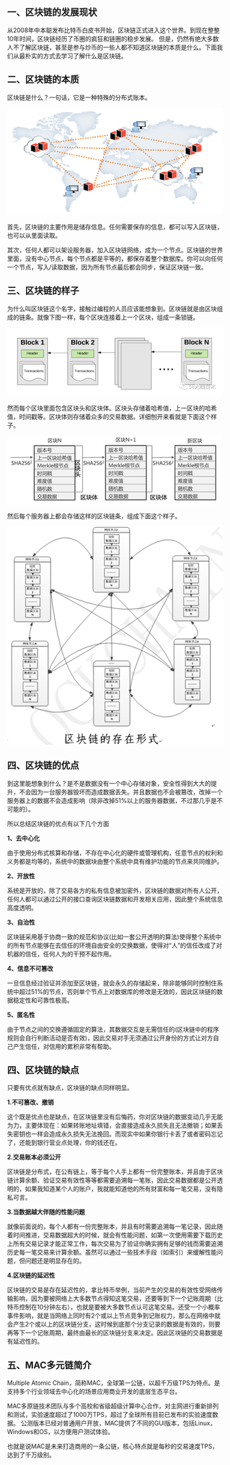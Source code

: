 ## 一、区块链的发展现状
从2008年中本聪发布比特币白皮书开始，区块链正式进入这个世界。到现在整整10年时间，区块链经历了币圈的疯狂和链圈的稳步发展。
但是，仍然有绝大多数人不了解区块链，甚至是参与炒币的一些人都不知道区块链的本质是什么。下面我们从最朴实的方式去学习了解什么是区块链。
## 二、区块链的本质
区块链是什么？一句话，它是一种特殊的分布式账本。

![分布式账本](img/1-1.png "png")

首先，区块链的主要作用是储存信息。任何需要保存的信息，都可以写入区块链，也可以从里面读取。

其次，任何人都可以架设服务器，加入区块链网络，成为一个节点。区块链的世界里面，没有中心节点，每个节点都是平等的，都保存着整个数据库。你可以向任何一个节点，写入/读取数据，因为所有节点最后都会同步，保证区块链一致。

## 三、区块链的样子
为什么叫区块链这个名字，接触过编程的人员应该能想象到。区块链就是由区块组成的链条。就像下图一样，每个区块连接着上一个区块，组成一条锁链。

![区块链](img/1-2.jpg "png")

然而每个区块里面包含区块头和区块体。区块头存储着哈希值，上一区块的哈希值，时间戳等。区块体则存储着众多的交易数据。详细刨开来看就是下面这个样子。

![区块链](img/1-3.jpg "png")

然后每个服务器上都会存储这样的区块链条，组成下面这个样子。

![区块链](img/1-4.png "png")

## 四、区块链的优点
到这里能想象到什么？是不是数据没有一个中心存储对象，安全性得到大大的提升，不会因为一台服务器毁坏而造成数据丢失。并且数据也不会被篡改，改掉一个服务器上的数据不会造成影响（除非改掉51%以上的服务器数据，不过那几乎是不可能的）。

所以总结区块链的优点有以下几个方面

**1、去中心化**

由于使用分布式核算和存储，不存在中心化的硬件或管理机构，任意节点的权利和义务都是均等的，系统中的数据块由整个系统中具有维护功能的节点来共同维护。

**2、开放性**

系统是开放的，除了交易各方的私有信息被加密外，区块链的数据对所有人公开，任何人都可以通过公开的接口查询区块链数据和开发相关应用，因此整个系统信息高度透明。

**3、自治性**

区块链采用基于协商一致的规范和协议(比如一套公开透明的算法)使得整个系统中的所有节点能够在去信任的环境自由安全的交换数据，使得对“人”的信任改成了对机器的信任，任何人为的干预不起作用。

**4、信息不可篡改**

一旦信息经过验证并添加至区块链，就会永久的存储起来，除非能够同时控制住系统中超过51%的节点，否则单个节点上对数据库的修改是无效的，因此区块链的数据稳定性和可靠性极高。

**5、匿名性**

由于节点之间的交换遵循固定的算法，其数据交互是无需信任的(区块链中的程序规则会自行判断活动是否有效)，因此交易对手无须通过公开身份的方式让对方自己产生信任，对信用的累积非常有帮助。

## 四、区块链的缺点
只要有优点就有缺点，区块链的缺点同样明显。

**1.不可篡改、撤销**

这个既是优点也是缺点，在区块链里没有后悔药，你对区块链的数据变动几乎无能为力，主要体现在：如果转账地址填错，会直接造成永久损失且无法撤销；如果丢失密钥也一样会造成永久损失无法挽回。而现实中如果你银行卡丢了或者密码忘记了，还能到银行营业点处理，你的钱还在。

**2.交易账本必须公开**

区块链是分布式，在公有链上，等于每个人手上都有一份完整账本，并且由于区块链计算余额、验证交易有效性等等都需要追溯每一笔账，因此交易数据都是公开透明的，如果我知道某个人的账户，我就能知道他的所有财富和每一笔交易，没有隐私可言。

**3.当数据越大伴随的性能问题**

就像前面说的，每个人都有一份完整账本，并且有时需要追溯每一笔记录，因此随着时间推进，交易数据超大的时候，就会有性能问题，如第一次使用需要下载历史上所有交易记录才能正常工作，每次交易为了验证你确实拥有足够的钱而需要追溯历史每一笔交易来计算余额。虽然可以通过一些技术手段（如索引）来缓解性能问题，但问题还是明显存在的。

**4.区块链的延迟性**

区块链的交易是存在延迟性的，拿比特币举例，当前产生的交易的有效性受网络传输影响，因为要被网络上大多数节点得知这笔交易，还要等到下一个记账周期（比特币控制在10分钟左右），也就是要被大多数节点认可这笔交易。还受一个小概率事件影响，就是当网络上同时有2个或以上节点竞争到记账权力，那么在网络中就会产生2个或以上的区块链分支，这时候到底那个分支记录的数据是有效的，则要再等下一个记账周期，最终由最长的区块链分支来决定。因此区块链的交易数据是有延迟性的。

## 五、MAC多元链简介
Multiple Atomic Chain，简称MAC，全球第一公链，以超千万级TPS为特点。是支持多个行业领域去中心化的场景应用商业开发的底层生态平台。

MAC多原链技术团队与多个高校和省级超级计算中心合作，对主网进行重新排列和测试，实验速度超过了1000万TPS，超过了全球所有目前已发布的实验速度数据。 公测版本已经对普通用户开放，MAC提供了不同的GUI版本，包括Linux，Windows和OS，以方便用户测试体验。

也就是说MAC是未来打造商用的一条公链，核心特点就是每秒的交易速度TPS，达到了千万级别。